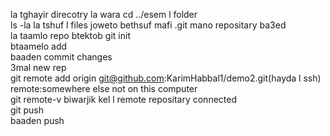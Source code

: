 la tghayir direcotry la wara cd ../esem l folder <br>
ls -la la tshuf l files joweto bethsuf mafi .git mano repositary ba3ed <br>
la taamlo repo btektob git init <br>
btaamelo add <br>
baaden commit changes <br>
3mal new rep <br>
git remote add origin git@github.com:KarimHabbal1/demo2.git(hayda l ssh) remote:somewhere else not on this computer <br>
git remote-v biwarjik kel l remote repositary connected <br>
git push <br>
baaden push 